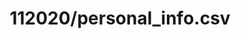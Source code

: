 ---  
schema: schema::112020/personal_info.csv  
title: 112020/personal_info.csv  
organization: Sample Department  
notes: Used in 1 lineage(s)  
resources:  
  - name: 112020/personal_info.csv 
    url: file:/Users/kensu/Customers/Kensu/LoanApproval/PROD/masterdata/prod/112020/personal_info.csv 
    format : CSV  
license: None  
category:
  - Education  
maintainer: User  
maintainer_email: UserMail  
---
